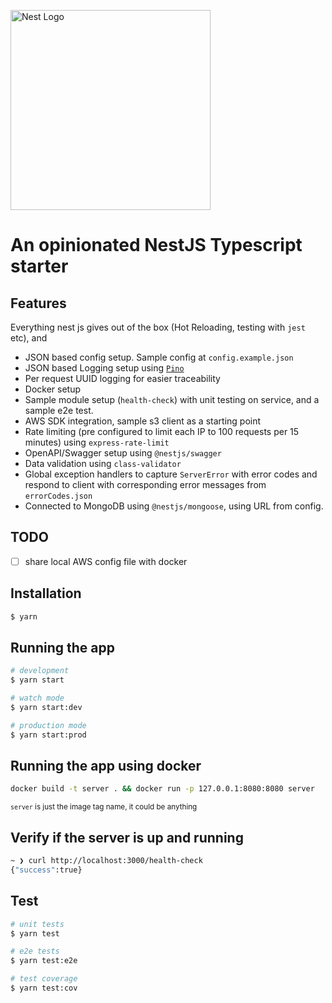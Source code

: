 <p>
  <a href="http://nestjs.com/" target="blank"><img src="https://nestjs.com/img/logo_text.svg" width="320" alt="Nest Logo" /></a>
</p>

# An opinionated NestJS Typescript starter

## Features

Everything nest js gives out of the box (Hot Reloading, testing with `jest` etc), and

- JSON based config setup. Sample config at `config.example.json`
- JSON based Logging setup using [`Pino`](https://www.npmjs.com/package/pino)
- Per request UUID logging for easier traceability
- Docker setup
- Sample module setup (`health-check`) with unit testing on service, and a sample e2e test.
- AWS SDK integration, sample s3 client as a starting point
- Rate limiting (pre configured to limit each IP to 100 requests per 15 minutes) using `express-rate-limit`
- OpenAPI/Swagger setup using `@nestjs/swagger`
- Data validation using `class-validator`
- Global exception handlers to capture `ServerError` with error codes and respond to client with corresponding error messages from `errorCodes.json`
- Connected to MongoDB using `@nestjs/mongoose`, using URL from config.

## TODO

- [ ] share local AWS config file with docker

## Installation

```bash
$ yarn
```

## Running the app

```bash
# development
$ yarn start

# watch mode
$ yarn start:dev

# production mode
$ yarn start:prod
```

## Running the app using docker

```bash
docker build -t server . && docker run -p 127.0.0.1:8080:8080 server 
```
<small>`server` is just the image tag name, it could be anything</small>

## Verify if the server is up and running

```bash
~ ❯ curl http://localhost:3000/health-check
{"success":true}
```

## Test

```bash
# unit tests
$ yarn test

# e2e tests
$ yarn test:e2e

# test coverage
$ yarn test:cov
```

